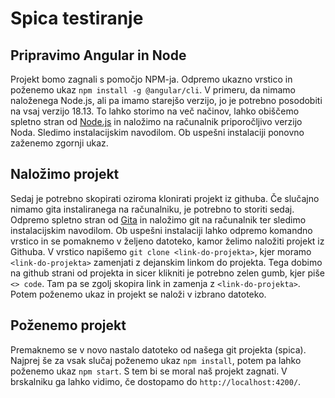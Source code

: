 # Spica testiranje



## Pripravimo Angular in Node
Projekt bomo zagnali s pomočjo NPM-ja. 
Odpremo ukazno vrstico in poženemo ukaz `npm install -g @angular/cli`. V primeru, da nimamo naloženega Node.js, ali pa imamo starejšo verzijo, jo je potrebno posodobiti na vsaj verzijo 18.13. To lahko storimo na več načinov, lahko obiščemo spletno stran od [Node.js](https://nodejs.org/en) in naložimo na računalnik priporočljivo verzijo Noda. Sledimo instalacijskim navodilom.
Ob uspešni instalaciji ponovno zaženemo zgornji ukaz.

## Naložimo projekt
Sedaj je potrebno skopirati oziroma klonirati projekt iz githuba. Če slučajno nimamo gita instaliranega na računalniku, je potrebno to storiti sedaj. Odpremo spletno stran od [Gita](https://git-scm.com/) in naložimo git na računalnik ter sledimo instalacijskim navodilom.
Ob uspešni instalaciji lahko odpremo komandno vrstico in se pomaknemo v željeno datoteko, kamor želimo naložiti projekt iz Githuba. V vrstico napišemo `git clone <link-do-projekta>`, kjer moramo `<link-do-projekta>` zamenjati z dejanskim linkom do projekta. Tega dobimo na github strani od projekta in sicer klikniti je potrebno zelen gumb, kjer piše `<> code`. Tam pa se zgolj skopira link in zamenja z `<link-do-projekta>`. Potem poženemo ukaz in projekt se naloži v izbrano datoteko.

## Poženemo projekt

Premaknemo se v novo nastalo datoteko od našega git projekta (spica). Najprej še za vsak slučaj poženemo ukaz `npm install`, potem pa lahko poženemo ukaz `npm start`. S tem bi se moral naš projekt zagnati. V brskalniku ga lahko vidimo, če dostopamo do `http://localhost:4200/`.